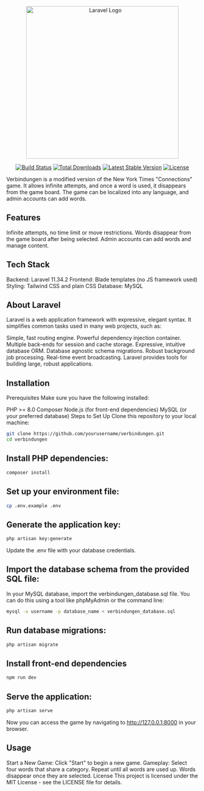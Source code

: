 <p align="center"><a href="https://laravel.com" target="_blank"><img src="https://raw.githubusercontent.com/laravel/art/master/logo-lockup/5%20SVG/2%20CMYK/1%20Full%20Color/laravel-logolockup-cmyk-red.svg" width="400" alt="Laravel Logo"></a></p> <p align="center"> <a href="https://github.com/laravel/framework/actions"><img src="https://github.com/laravel/framework/workflows/tests/badge.svg" alt="Build Status"></a> <a href="https://packagist.org/packages/laravel/framework"><img src="https://img.shields.io/packagist/dt/laravel/framework" alt="Total Downloads"></a> <a href="https://packagist.org/packages/laravel/framework"><img src="https://img.shields.io/packagist/v/laravel/framework" alt="Latest Stable Version"></a> <a href="https://packagist.org/packages/laravel/framework"><img src="https://img.shields.io/packagist/l/laravel/framework" alt="License"></a> </p>
Verbindungen is a modified version of the New York Times "Connections" game. It allows infinite attempts, and once a word is used, it disappears from the game board. The game can be localized into any language, and admin accounts can add words.

## Features
Infinite attempts, no time limit or move restrictions.
Words disappear from the game board after being selected.
Admin accounts can add words and manage content.
## Tech Stack
Backend: Laravel 11.34.2
Frontend: Blade templates (no JS framework used)
Styling: Tailwind CSS and plain CSS
Database: MySQL
## About Laravel
Laravel is a web application framework with expressive, elegant syntax. It simplifies common tasks used in many web projects, such as:

Simple, fast routing engine.
Powerful dependency injection container.
Multiple back-ends for session and cache storage.
Expressive, intuitive database ORM.
Database agnostic schema migrations.
Robust background job processing.
Real-time event broadcasting.
Laravel provides tools for building large, robust applications.

## Installation
Prerequisites
Make sure you have the following installed:

PHP >= 8.0
Composer
Node.js (for front-end dependencies)
MySQL (or your preferred database)
Steps to Set Up
Clone this repository to your local machine:

```bash
git clone https://github.com/yourusername/verbindungen.git
cd verbindungen
```
## Install PHP dependencies:


```bash
composer install
```

## Set up your environment file:

```bash
cp .env.example .env
```

## Generate the application key:
```bash
php artisan key:generate
```

Update the .env file with your database credentials.

## Import the database schema from the provided SQL file:

In your MySQL database, import the verbindungen_database.sql file. You can do this using a tool like phpMyAdmin or the command line:

```bash
mysql -u username -p database_name < verbindungen_database.sql
```

## Run database migrations:

```bash
php artisan migrate
```


## Install front-end dependencies
```bash
npm run dev
```
## Serve the application:

```bash
php artisan serve
```
Now you can access the game by navigating to http://127.0.0.1:8000 in your browser.

## Usage
Start a New Game: Click "Start" to begin a new game.
Gameplay: Select four words that share a category. Repeat until all words are used up. Words disappear once they are selected.
License
This project is licensed under the MIT License - see the LICENSE file for details.
